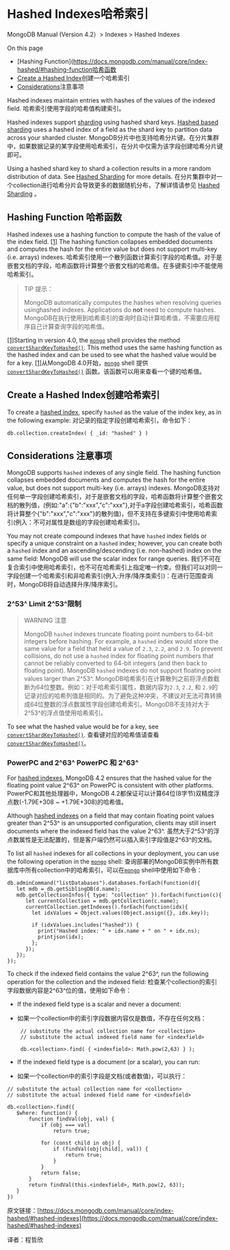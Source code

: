 
# Hashed Indexes[](https://docs.mongodb.com/manual/core/index-hashed/#hashed-indexes "Permalink to this headline")哈希索引

MongoDB Manual (Version 4.2）> Indexes > Hashed Indexes

On this page

-   [Hashing Function](https://docs.mongodb.com/manual/core/index-hashed/#hashing-function哈希函数
-   [Create a Hashed Index](https://docs.mongodb.com/manual/core/index-hashed/#create-a-hashed-index)创建一个哈希索引
-   [Considerations](https://docs.mongodb.com/manual/core/index-hashed/#considerations)注意事项

Hashed indexes maintain entries with hashes of the values of the indexed field.
哈希索引使用字段的哈希值构建索引。

Hashed indexes support  [sharding](https://docs.mongodb.com/manual/sharding/)  using hashed shard keys.  [Hashed based sharding](https://docs.mongodb.com/manual/core/hashed-sharding/#sharding-hashed-sharding)  uses a hashed index of a field as the shard key to partition data across your sharded cluster.
MongoDB分片中也支持哈希分片键。在分片集群中，如果数据记录的某字段使用哈希索引，在分片中仅需为该字段创建哈希分片键即可。

Using a hashed shard key to shard a collection results in a more random distribution of data. See  [Hashed Sharding](https://docs.mongodb.com/manual/core/hashed-sharding/#sharding-hashed-sharding)  for more details.
在分片集群中对一个collection进行哈希分片会导致更多的数据随机分布，了解详情请参见 [Hashed Sharding](https://docs.mongodb.com/manual/core/hashed-sharding/#sharding-hashed-sharding)  。

## Hashing Function[](https://docs.mongodb.com/manual/core/index-hashed/#hashing-function "Permalink to this headline")  哈希函数

Hashed indexes use a hashing function to compute the hash of the value of the index field.  [[1]](https://docs.mongodb.com/manual/core/index-hashed/#hashvalue)  The hashing function collapses embedded documents and computes the hash for the entire value but does not support multi-key (i.e. arrays) indexes.
哈希索引使用一个散列函数计算索引字段的哈希值。对于是嵌套文档的字段，哈希函数将计算整个嵌套文档的哈希值。在多键索引中不能使用哈希索引。

> TIP
> 提示：
> 
> MongoDB automatically computes the hashes when resolving queries usinghashed indexes. Applications do  **not**  need to compute hashes.
> MongoDB在执行使用到哈希索引的查询时自动计算哈希值，不需要应用程序自己计算查询字段的哈希值。

[[1]](https://docs.mongodb.com/manual/core/index-hashed/#id1)Starting in version 4.0, the  [`mongo`](https://docs.mongodb.com/manual/reference/program/mongo/#bin.mongo "bin.mongo")  shell provides the method  [`convertShardKeyToHashed()`](https://docs.mongodb.com/manual/reference/method/convertShardKeyToHashed/#convertShardKeyToHashed "convertShardKeyToHashed()"). This method uses the same hashing function as the hashed index and can be used to see what the hashed value would be for a key.
[[1]](https://docs.mongodb.com/manual/core/index-hashed/#id1)从MongoDB 4.0开始，[`mongo`](https://docs.mongodb.com/manual/reference/program/mongo/#bin.mongo "bin.mongo")  shell 提供  [`convertShardKeyToHashed()`](https://docs.mongodb.com/manual/reference/method/convertShardKeyToHashed/#convertShardKeyToHashed "convertShardKeyToHashed()") 函数。该函数可以用来查看一个键的哈希值。
## Create a Hashed Index[](https://docs.mongodb.com/manual/core/index-hashed/#create-a-hashed-index "Permalink to this headline")创建哈希索引

To create a  [hashed index](https://docs.mongodb.com/manual/core/index-hashed/#index-type-hashed), specify  `hashed`  as the value of the index key, as in the following example:
对记录的指定字段创建哈希索引，命令如下：

    db.collection.createIndex( { _id: "hashed" } )

## Considerations[](https://docs.mongodb.com/manual/core/index-hashed/#considerations "Permalink to this headline") 注意事项

MongoDB supports  `hashed`  indexes of any single field. The hashing function collapses embedded documents and computes the hash for the entire value, but does not support multi-key (i.e. arrays) indexes.
MongoDB支持对任何单一字段创建哈希索引，对于是嵌套文档的字段，哈希函数将计算整个嵌套文档的散列值，(例如:"a":{"b":"xxx","c":"xxx"},对于a字段创建哈希索引，哈希函数将计算整个{"b":"xxx","c":"xxx"}的散列值)，但不支持在多键索引中使用哈希索引(例入：不可对属性是数组的字段创建哈希索引)。

You may not create compound indexes that have  `hashed`  index fields or specify a unique constraint on a  `hashed`  index; however, you can create both a  `hashed`  index and an ascending/descending (i.e. non-hashed) index on the same field: MongoDB will use the scalar index for range queries.
我们不可在复合索引中使用哈希索引，也不可在哈希索引上指定唯一约束。但我们可以对同一字段创建一个哈希索引和非哈希索引(例入:升序/降序类索引)：在进行范围查询时，MongoDB将自动选择升序/降序索引。

### 2^53^  Limit[](https://docs.mongodb.com/manual/core/index-hashed/#limit "Permalink to this headline")  2^53^限制

> WARNING 注意
> 
> MongoDB  `hashed`  indexes truncate floating point numbers to 64-bit integers before hashing. For example, a  `hashed`  index would store the same value for a field that held a value of  `2.3`,  `2.2`, and  `2.9`. To prevent collisions, do not use a  `hashed`  index for floating point numbers that cannot be reliably converted to 64-bit integers (and then back to floating point). MongoDB  `hashed`  indexes do not support floating point values larger than 2^53^.
> MongoDB哈希索引在计算散列之前将浮点数截断为64位整数。例如：对于哈希索引属性，数据内容为`2.3`,  `2.2`, 和  `2.9`的记录对应的哈希列值是相同的。为了避免这种冲突，不建议对无法可靠转换成64位整数的浮点数属性字段创建哈希索引。MongoDB不支持对大于2^53^的浮点值使用哈希索引。

To see what the hashed value would be for a key, see  [`convertShardKeyToHashed()`](https://docs.mongodb.com/manual/reference/method/convertShardKeyToHashed/#convertShardKeyToHashed "convertShardKeyToHashed()").
查看键对应的哈希值请查看[`convertShardKeyToHashed()`](https://docs.mongodb.com/manual/reference/method/convertShardKeyToHashed/#convertShardKeyToHashed "convertShardKeyToHashed()")。

### PowerPC and 2^63^[](https://docs.mongodb.com/manual/core/index-hashed/#powerpc-and-263 "Permalink to this headline") PowerPC 和 2^63^

For  [hashed indexes](https://docs.mongodb.com/manual/core/index-hashed/#), MongoDB 4.2 ensures that the hashed value for the floating point value 2^63^  on PowerPC is consistent with other platforms.
PowerPC和其他处理器中，MongoDB 4.2都保证可以计算64位(8字节)双精度浮点数(-1.79E+308 ~ +1.79E+308)的哈希值。

Although  [hashed indexes](https://docs.mongodb.com/manual/core/index-hashed/#)  on a field that may contain floating point values greater than 2^53^  is an unsupported configuration, clients may still insert documents where the indexed field has the value 2^63^.
虽然大于2^53^的浮点数属性是无法配置的，但是客户端仍然可以插入索引字段值是2^63^的文档。

To list all  `hashed`  indexes for all collections in your deployment, you can use the following operation in the  [`mongo`](https://docs.mongodb.com/manual/reference/program/mongo/#bin.mongo "bin.mongo")  shell:
查询部署的MongoDB实例中所有数据库中所有collection中的哈希索引，可以在[`mongo`](https://docs.mongodb.com/manual/reference/program/mongo/#bin.mongo "bin.mongo")  shell中使用如下命令：

    db.adminCommand("listDatabases").databases.forEach(function(d){
       let mdb = db.getSiblingDB(d.name);
       mdb.getCollectionInfos({ type: "collection" }).forEach(function(c){
          let currentCollection = mdb.getCollection(c.name);
          currentCollection.getIndexes().forEach(function(idx){
            let idxValues = Object.values(Object.assign({}, idx.key));
    
            if (idxValues.includes("hashed")) {
              print("Hashed index: " + idx.name + " on " + idx.ns);
              printjson(idx);
            };
          });
       });
    });

To check if the indexed field contains the value 2^63^, run the following operation for the collection and the indexed field:
检查某个collection的索引字段数据内容是2^63^位的值，使用如下命令：
-   If the indexed field type is a scalar and never a document:
-  如果一个collection中的索引字段数据内容仅是数值，不存在任何文档：

   ```
    // substitute the actual collection name for <collection>
    // substitute the actual indexed field name for <indexfield>
    
    db.<collection>.find( { <indexfield>: Math.pow(2,63) } );
   ```
   
-   If the indexed field type is a document (or a scalar), you can run:
-  如果一个collection中的索引字段是文档(或者数值)，可以执行：


 ```
// substitute the actual collection name for <collection>
// substitute the actual indexed field name for <indexfield>

db.<collection>.find({
    $where: function() {
        function findVal(obj, val) {
            if (obj === val)
                return true;

            for (const child in obj) {
                if (findVal(obj[child], val)) {
                    return true;
                }
            }
            return false;
        }
        return findVal(this.<indexfield>, Math.pow(2, 63));
    }
})
 ```

原文链接：[https://docs.mongodb.com/manual/core/index-hashed/#hashed-indexes](https://docs.mongodb.com/manual/core/index-hashed/#hashed-indexes)

译者：程哲欣

